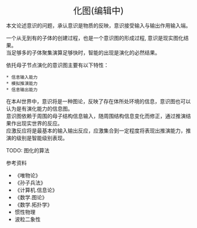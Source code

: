 <center><font size=5>化图(编辑中)</font></center>

本文论述意识的问题，承认意识是物质的反映，意识接受输入与输出作用输入端。<br/>

一个从无到有的子体的创建过程，也是一个意识图的形成过程, 意识是现实图化结果。<br/>
当足够多的子体聚集演算足够快时，智能的出现是演化的必然结果。<br/>

依托母子节点演化的意识图主要有以下特性：
```
* 信息输入能力
* 模拟推演能力
* 信息输出能力
```

在本AI世界中，意识将是一种图论，反映了存在体所处环境的信息，意识图也可以认为是有演化能力的信息图。<br/>
意识图依赖于周围的母子结构信息输入，随周围结构信息变化而修正，通过推演结果作出现实世界的反应。<br/>
应激反应将是最基本的输入输出反应，应激集合到一定程度将表现出推演能力，推演的级别是智能级别表现。<br/>

TODO: 图化的算法

参考资料
* 《唯物论》
* 《孙子兵法》
* 《计算机.信息论》
* 《数学.图论》
* 《数学.拓扑学》
* 惯性物理
* 波粒二象性 


